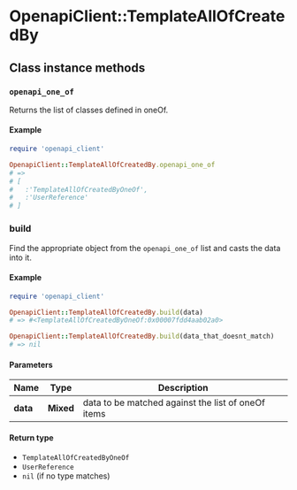 # OpenapiClient::TemplateAllOfCreatedBy

## Class instance methods

### `openapi_one_of`

Returns the list of classes defined in oneOf.

#### Example

```ruby
require 'openapi_client'

OpenapiClient::TemplateAllOfCreatedBy.openapi_one_of
# =>
# [
#   :'TemplateAllOfCreatedByOneOf',
#   :'UserReference'
# ]
```

### build

Find the appropriate object from the `openapi_one_of` list and casts the data into it.

#### Example

```ruby
require 'openapi_client'

OpenapiClient::TemplateAllOfCreatedBy.build(data)
# => #<TemplateAllOfCreatedByOneOf:0x00007fdd4aab02a0>

OpenapiClient::TemplateAllOfCreatedBy.build(data_that_doesnt_match)
# => nil
```

#### Parameters

| Name | Type | Description |
| ---- | ---- | ----------- |
| **data** | **Mixed** | data to be matched against the list of oneOf items |

#### Return type

- `TemplateAllOfCreatedByOneOf`
- `UserReference`
- `nil` (if no type matches)

